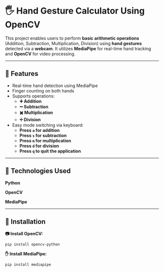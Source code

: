 # 🖐️ Hand Gesture Calculator Using OpenCV 

This project enables users to perform **basic arithmetic operations** (Addition, Subtraction, Multiplication, Division) using **hand gestures** detected via a **webcam**. It utilizes **MediaPipe** for real-time hand tracking and **OpenCV** for video processing.

---
## 🚀 Features

- Real-time hand detection using MediaPipe
- Finger counting on both hands
- Supports operations:
  - **➕ Addition**
  - **➖ Subtraction**
  - **✖️ Multiplication**
  - **➗ Division**
- Easy mode switching via keyboard:
  - **Press `a` for addition**
  - **Press `s` for subtraction**
  - **Press `m` for multiplication**
  - **Press `d` for division**
  - **Press `q` to quit the application**

---

## 🧰 Technologies Used

 **Python** 
 
 **OpenCV** 
 
 **MediaPipe** 
 
---

## 🔧 Installation


**📷 Install OpenCV:**

`pip install opencv-python`

**✋ Install MediaPipe:**

`pip install mediapipe`

